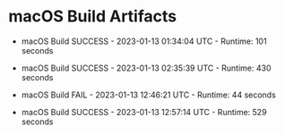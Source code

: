 # macOS Build Artifacts

* macOS Build SUCCESS - 2023-01-13 01:34:04 UTC - Runtime: 101 seconds

* macOS Build SUCCESS - 2023-01-13 02:35:39 UTC - Runtime: 430 seconds

* macOS Build FAIL - 2023-01-13 12:46:21 UTC - Runtime: 44 seconds

* macOS Build SUCCESS - 2023-01-13 12:57:14 UTC - Runtime: 529 seconds
